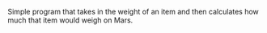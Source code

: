 Simple program that takes in the weight of an item and then calculates how much that item would weigh on Mars.
